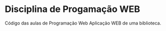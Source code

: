 # Disciplina de Progamação WEB
Código das aulas de Programação Web 
Aplicação WEB de uma biblioteca.


